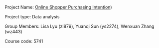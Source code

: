 Project Name: [Online Shopper Purchasing Intention](https://github.com/YuanqiSun0102/ORIE5741Project.git))

Project type: Data analysis

Group Members: Lisa Lyu (zl879), Yuanqi Sun (ys2274), Wenxuan Zhang (wz443)

Course code: 5741
